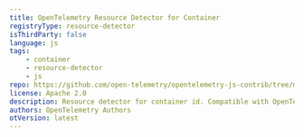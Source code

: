 ```yaml
---
title: OpenTelemetry Resource Detector for Container
registryType: resource-detector
isThirdParty: false
language: js
tags:
    - container
    - resource-detector
    - js
repo: https://github.com/open-telemetry/opentelemetry-js-contrib/tree/main/detectors/node/opentelemetry-resource-detector-container
license: Apache 2.0
description: Resource detector for container id. Compatible with OpenTelemetry JS API and SDK 1.0+.
authors: OpenTelemetry Authors
otVersion: latest
---
```

